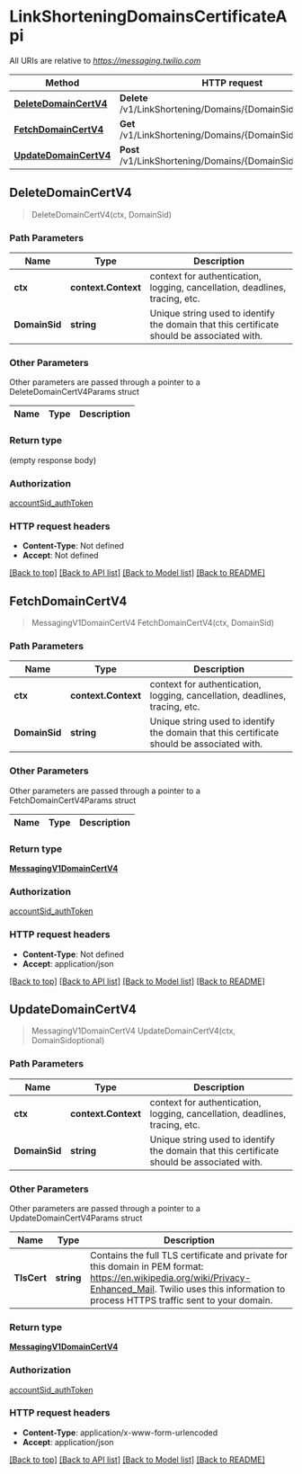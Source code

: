 # LinkShorteningDomainsCertificateApi

All URIs are relative to *https://messaging.twilio.com*

Method | HTTP request | Description
------------- | ------------- | -------------
[**DeleteDomainCertV4**](LinkShorteningDomainsCertificateApi.md#DeleteDomainCertV4) | **Delete** /v1/LinkShortening/Domains/{DomainSid}/Certificate | 
[**FetchDomainCertV4**](LinkShorteningDomainsCertificateApi.md#FetchDomainCertV4) | **Get** /v1/LinkShortening/Domains/{DomainSid}/Certificate | 
[**UpdateDomainCertV4**](LinkShorteningDomainsCertificateApi.md#UpdateDomainCertV4) | **Post** /v1/LinkShortening/Domains/{DomainSid}/Certificate | 



## DeleteDomainCertV4

> DeleteDomainCertV4(ctx, DomainSid)





### Path Parameters


Name | Type | Description
------------- | ------------- | -------------
**ctx** | **context.Context** | context for authentication, logging, cancellation, deadlines, tracing, etc.
**DomainSid** | **string** | Unique string used to identify the domain that this certificate should be associated with.

### Other Parameters

Other parameters are passed through a pointer to a DeleteDomainCertV4Params struct


Name | Type | Description
------------- | ------------- | -------------

### Return type

 (empty response body)

### Authorization

[accountSid_authToken](../README.md#accountSid_authToken)

### HTTP request headers

- **Content-Type**: Not defined
- **Accept**: Not defined

[[Back to top]](#) [[Back to API list]](../README.md#documentation-for-api-endpoints)
[[Back to Model list]](../README.md#documentation-for-models)
[[Back to README]](../README.md)


## FetchDomainCertV4

> MessagingV1DomainCertV4 FetchDomainCertV4(ctx, DomainSid)





### Path Parameters


Name | Type | Description
------------- | ------------- | -------------
**ctx** | **context.Context** | context for authentication, logging, cancellation, deadlines, tracing, etc.
**DomainSid** | **string** | Unique string used to identify the domain that this certificate should be associated with.

### Other Parameters

Other parameters are passed through a pointer to a FetchDomainCertV4Params struct


Name | Type | Description
------------- | ------------- | -------------

### Return type

[**MessagingV1DomainCertV4**](MessagingV1DomainCertV4.md)

### Authorization

[accountSid_authToken](../README.md#accountSid_authToken)

### HTTP request headers

- **Content-Type**: Not defined
- **Accept**: application/json

[[Back to top]](#) [[Back to API list]](../README.md#documentation-for-api-endpoints)
[[Back to Model list]](../README.md#documentation-for-models)
[[Back to README]](../README.md)


## UpdateDomainCertV4

> MessagingV1DomainCertV4 UpdateDomainCertV4(ctx, DomainSidoptional)





### Path Parameters


Name | Type | Description
------------- | ------------- | -------------
**ctx** | **context.Context** | context for authentication, logging, cancellation, deadlines, tracing, etc.
**DomainSid** | **string** | Unique string used to identify the domain that this certificate should be associated with.

### Other Parameters

Other parameters are passed through a pointer to a UpdateDomainCertV4Params struct


Name | Type | Description
------------- | ------------- | -------------
**TlsCert** | **string** | Contains the full TLS certificate and private for this domain in PEM format: https://en.wikipedia.org/wiki/Privacy-Enhanced_Mail. Twilio uses this information to process HTTPS traffic sent to your domain.

### Return type

[**MessagingV1DomainCertV4**](MessagingV1DomainCertV4.md)

### Authorization

[accountSid_authToken](../README.md#accountSid_authToken)

### HTTP request headers

- **Content-Type**: application/x-www-form-urlencoded
- **Accept**: application/json

[[Back to top]](#) [[Back to API list]](../README.md#documentation-for-api-endpoints)
[[Back to Model list]](../README.md#documentation-for-models)
[[Back to README]](../README.md)

